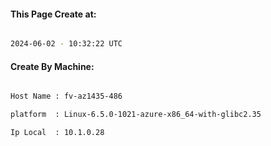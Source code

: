 
   
#### This Page Create at:

```bash

2024-06-02 - 10:32:22 UTC

```

#### Create By Machine:

```bash

Host Name : fv-az1435-486

platform  : Linux-6.5.0-1021-azure-x86_64-with-glibc2.35

Ip Local  : 10.1.0.28

```

